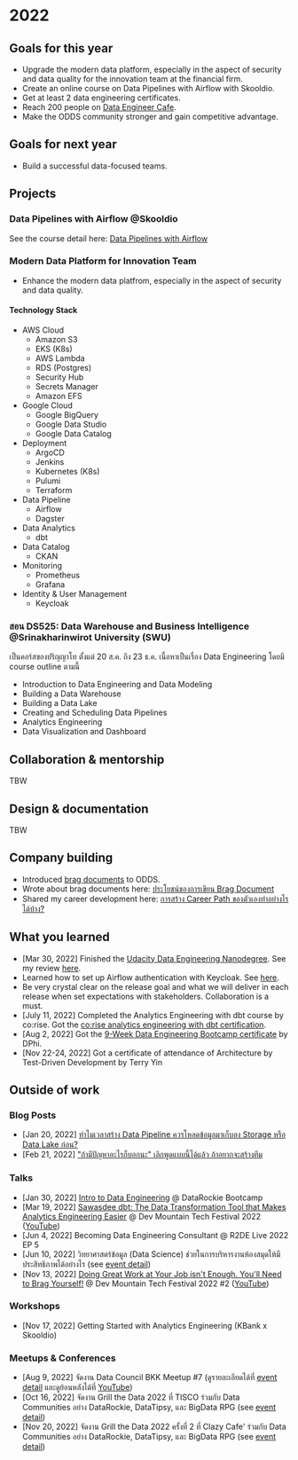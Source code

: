 # 2022

## Goals for this year

* Upgrade the modern data platform, especially in the aspect of security and
  data quality for the innovation team at the financial firm.
* Create an online course on Data Pipelines with Airflow with Skooldio.
* Get at least 2 data engineering certificates.
* Reach 200 people on [Data Engineer
  Cafe](https://discuss.dataengineercafe.io/).
* Make the ODDS community stronger and gain competitive advantage.

## Goals for next year

* Build a successful data-focused teams.

## Projects

### Data Pipelines with Airflow @Skooldio

See the course detail here: [Data Pipelines with
Airflow](https://www.skooldio.com/courses/data-pipelines-with-airflow)

### Modern Data Platform for Innovation Team

* Enhance the modern data platfrom, especially in the aspect of security and
  data quality.

#### Technology Stack

* AWS Cloud
  * Amazon S3
  * EKS (K8s)
  * AWS Lambda
  * RDS (Postgres)
  * Security Hub
  * Secrets Manager
  * Amazon EFS
* Google Cloud
  * Google BigQuery
  * Google Data Studio
  * Google Data Catalog
* Deployment
  * ArgoCD
  * Jenkins
  * Kubernetes (K8s)
  * Pulumi
  * Terraform
* Data Pipeline
  * Airflow
  * Dagster
* Data Analytics
  * dbt
* Data Catalog
  * CKAN
* Monitoring
  * Prometheus
  * Grafana
* Identity & User Management
  * Keycloak

### สอน DS525: Data Warehouse and Business Intelligence @Srinakharinwirot University (SWU)

เป็นคอร์สของปริญญาโท ตั้งแต่ 20 ส.ค. ถึง 23 ธ.ค. เนื้อหาเป็นเรื่อง Data Engineering โดยมี course outline ตามนี้

* Introduction to Data Engineering and Data Modeling
* Building a Data Warehouse
* Building a Data Lake
* Creating and Scheduling Data Pipelines
* Analytics Engineering
* Data Visualization and Dashboard

## Collaboration & mentorship

TBW

## Design & documentation

TBW

## Company building

* Introduced [brag documents](https://jvns.ca/blog/brag-documents/) to ODDS.
* Wrote about brag documents here: [ประโยชน์ของการเขียน Brag
  Document](https://medium.com/odds-team/%E0%B8%9B%E0%B8%A3%E0%B8%B0%E0%B9%82%E0%B8%A2%E0%B8%8A%E0%B8%99%E0%B9%8C%E0%B8%82%E0%B8%AD%E0%B8%87%E0%B8%81%E0%B8%B2%E0%B8%A3%E0%B9%80%E0%B8%82%E0%B8%B5%E0%B8%A2%E0%B8%99-brag-document-bde6b0bc57bb)
* Shared my career development here: [การสร้าง Career Path
  ของตัวเองทำอย่างไรได้บ้าง?](https://medium.com/odds-team/%E0%B8%81%E0%B8%B2%E0%B8%A3%E0%B8%AA%E0%B8%A3%E0%B9%89%E0%B8%B2%E0%B8%87-career-path-%E0%B8%82%E0%B8%AD%E0%B8%87%E0%B8%95%E0%B8%B1%E0%B8%A7%E0%B9%80%E0%B8%AD%E0%B8%87%E0%B8%97%E0%B8%B3%E0%B8%AD%E0%B8%A2%E0%B9%88%E0%B8%B2%E0%B8%87%E0%B9%84%E0%B8%A3%E0%B9%84%E0%B8%94%E0%B9%89%E0%B8%9A%E0%B9%89%E0%B8%B2%E0%B8%87-d72f3ceb953c)

## What you learned

* [Mar 30, 2022] Finished the [Udacity Data Engineering
  Nanodegree](https://graduation.udacity.com/confirm/DX2LZHEW). See my review
  [here](https://discuss.dataengineercafe.io/t/udacity-data-engineering-nanodegree/148).
* Learned how to set up Airflow authentication with Keycloak. See
  [here](https://discuss.dataengineercafe.io/t/airflow-authentication-with-keycloak/240).
* Be very crystal clear on the release goal and what we will deliver in each
  release when set expectations with stakeholders. Collaboration is a must.
* [July 11, 2022] Completed the Analytics Engineering with dbt course by
  co:rise. Got the [co:rise analytics engineering with dbt
  certification](https://www.credential.net/b56e39a2-05fc-4aa7-a894-74ded75c5c62).
* [Aug 2, 2022] Got the [9-Week Data Engineering Bootcamp
  certificate](https://dphi.tech/bootcamp/certificate/verify/199cdd0f-eedb-40ef-8cec-f660c7dd2a3a)
  by DPhi.
* [Nov 22-24, 2022] Got a certificate of attendance of Architecture by
  Test-Driven Development by Terry Yin

## Outside of work

### Blog Posts

* [Jan 20, 2022] [ทำไมเวลาสร้าง Data Pipeline ควรโหลดข้อมูลมาเก็บลง Storage หรือ
  Data Lake
  ก่อน?](https://medium.com/dataengineercafe/%E0%B8%97%E0%B8%B3%E0%B9%84%E0%B8%A1%E0%B9%80%E0%B8%A7%E0%B8%A5%E0%B8%B2%E0%B8%AA%E0%B8%A3%E0%B9%89%E0%B8%B2%E0%B8%87-data-pipeline-%E0%B8%84%E0%B8%A7%E0%B8%A3%E0%B9%82%E0%B8%AB%E0%B8%A5%E0%B8%94%E0%B8%82%E0%B9%89%E0%B8%AD%E0%B8%A1%E0%B8%B9%E0%B8%A5%E0%B8%A1%E0%B8%B2%E0%B9%80%E0%B8%81%E0%B9%87%E0%B8%9A%E0%B8%A5%E0%B8%87-storage-%E0%B8%AB%E0%B8%A3%E0%B8%B7%E0%B8%AD-data-lake-%E0%B8%81%E0%B9%88%E0%B8%AD%E0%B8%99-ddf66b57de53)
* [Feb 21, 2022] ["ถ้ามีปัญหาอะไรก็บอกนะ" เลิกพูดแบบนี้ได้แล้ว
  ถ้าอยากจะสร้างทีม](https://zkan.medium.com/%E0%B8%96%E0%B9%89%E0%B8%B2%E0%B8%A1%E0%B8%B5%E0%B8%9B%E0%B8%B1%E0%B8%8D%E0%B8%AB%E0%B8%B2%E0%B8%AD%E0%B8%B0%E0%B9%84%E0%B8%A3%E0%B8%81%E0%B9%87%E0%B8%9A%E0%B8%AD%E0%B8%81%E0%B8%99%E0%B8%B0-%E0%B9%80%E0%B8%A5%E0%B8%B4%E0%B8%81%E0%B8%9E%E0%B8%B9%E0%B8%94%E0%B9%81%E0%B8%9A%E0%B8%9A%E0%B8%99%E0%B8%B5%E0%B9%89%E0%B9%84%E0%B8%94%E0%B9%89%E0%B9%81%E0%B8%A5%E0%B9%89%E0%B8%A7-%E0%B8%96%E0%B9%89%E0%B8%B2%E0%B8%AD%E0%B8%A2%E0%B8%B2%E0%B8%81%E0%B8%88%E0%B8%B0%E0%B8%AA%E0%B8%A3%E0%B9%89%E0%B8%B2%E0%B8%87%E0%B8%97%E0%B8%B5%E0%B8%A1-37f3d1b43265)

### Talks

* [Jan 30, 2022] [Intro to Data
  Engineering](https://docs.google.com/presentation/d/1MXfHlnGKczsoDgf9Sk3TJprNPifybcyxfZ6JozBYVpA/edit?usp=sharing)
  @ DataRockie Bootcamp
* [Mar 19, 2022] [Sawasdee dbt: The Data Transformation Tool that Makes
  Analytics Engineering
  Easier](https://docs.google.com/presentation/d/1B8Jr4CBysIvc_mYxSK5wvy7eGNJrC4gAtEd6GNn_ZxE/edit?usp=sharing)
  @ Dev Mountain Tech Festival 2022
  ([YouTube](https://www.youtube.com/watch?v=0Zv9AoS8MIg))
* [Jun 4, 2022] Becoming Data Engineering Consultant @ R2DE Live 2022 EP 5
* [Jun 10, 2022] วิทยาศาสตร์ข้อมูล (Data Science)
  ช่วยในการบริหารงานห้องสมุดให้มีประสิทธิภาพได้อย่างไร (see [event
  detail](https://www.facebook.com/HibrarybyHytexts/posts/pfbid02Xe2JhU4HAeRRPZEjEDq28AogchaeQNc3Uk5kdao9BuhFtUqTStHS6aHW3CEMGYRsl))
* [Nov 13, 2022] [Doing Great Work at Your Job isn't Enough. You'll Need to
  Brag
  Yourself!](https://docs.google.com/presentation/d/1hi1AEjVggSmkQVbFZ4lpKHbxUU1joGoqpn6MQ_sWs3A/edit?usp=sharing)
  @ Dev Mountain Tech Festival 2022 #2
  ([YouTube](https://www.youtube.com/watch?v=xv3XnW_eDJI))

### Workshops

* [Nov 17, 2022] Getting Started with Analytics Engineering (KBank x Skooldio)

### Meetups & Conferences

* [Aug 9, 2022] จัดงาน Data Council BKK Meetup #7 (ดูรายละเอียดได้ที่ [event detail](https://www.facebook.com/events/579160673671475) และดูย้อนหลังได้ที่ [YouTube](https://www.youtube.com/watch?v=gUynp0zPLI0))
* [Oct 16, 2022] จัดงาน Grill the Data 2022 ที่ TISCO ร่วมกับ Data Communities อย่าง
  DataRockie, DataTipsy, และ BigData RPG (see [event
  detail](https://www.facebook.com/events/785796705846797))
* [Nov 20, 2022] จัดงาน Grill the Data 2022 ครั้งที่ 2 ที่ Clazy Cafe' ร่วมกับ Data
  Communities อย่าง DataRockie, DataTipsy, และ BigData RPG (see [event
  detail](https://www.facebook.com/grillthedata/posts/pfbid02nNgjSAoYj8EaSY6i1MeHjXTv1wR1nz1jXx5YUuXPwxJrmf1P4qT2vtsJrQphHjAUl))